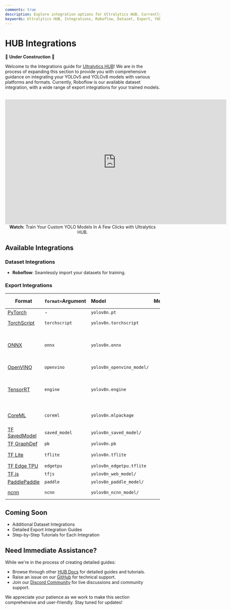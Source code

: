 ```yaml
---
comments: true
description: Explore integration options for Ultralytics HUB. Currently featuring Roboflow for dataset integration and multiple export formats for your trained models.
keywords: Ultralytics HUB, Integrations, Roboflow, Dataset, Export, YOLOv5, YOLOv8, ONNX, CoreML, TensorRT, TensorFlow
---
```


# HUB Integrations

🚧 **Under Construction** 🚧

Welcome to the Integrations guide for [Ultralytics HUB](https://hub.ultralytics.com/)! We are in the process of expanding this section to provide you with comprehensive guidance on integrating your YOLOv5 and YOLOv8 models with various platforms and formats. Currently, Roboflow is our available dataset integration, with a wide range of export integrations for your trained models.

<p align="center">
  <br>
  <iframe width="720" height="405" src="https://www.youtube.com/embed/lveF9iCMIzc?si=_Q4WB5kMB5qNe7q6"
    title="YouTube video player" frameborder="0"
    allow="accelerometer; autoplay; clipboard-write; encrypted-media; gyroscope; picture-in-picture; web-share"
    allowfullscreen>
  </iframe>
  <br>
  <strong>Watch:</strong> Train Your Custom YOLO Models In A Few Clicks with Ultralytics HUB.
</p>

## Available Integrations

### Dataset Integrations

- **Roboflow**: Seamlessly import your datasets for training.

### Export Integrations

| Format                      | `format=`Argument | Model                     | Metadata           | Available Modifiers                                 |
|-----------------------------|-------------------|:--------------------------|:------------------:|-----------------------------------------------------|
| [PyTorch][pytorch]          | -                 | `yolov8n.pt`              | :white_check_mark: | -                                                   |
| [TorchScript][torchscript]  | `torchscript`     | `yolov8n.torchscript`     | :white_check_mark: | `imgsz`, `optimize`                                 |
| [ONNX][onnx]                | `onnx`            | `yolov8n.onnx`            | :white_check_mark: | `imgsz`, `half`, `dynamic`, `simplify`, `opset`     |
| [OpenVINO][openvino]        | `openvino`        | `yolov8n_openvino_model/` | :white_check_mark: | `imgsz`, `half`                                     |
| [TensorRT][tensorrt]        | `engine`          | `yolov8n.engine`          | :white_check_mark: | `imgsz`, `half`, `dynamic`, `simplify`, `workspace` |
| [CoreML][coreml]            | `coreml`          | `yolov8n.mlpackage`       | :white_check_mark: | `imgsz`, `half`, `int8`, `nms`                      |
| [TF SavedModel][tf_saved]   | `saved_model`     | `yolov8n_saved_model/`    | :white_check_mark: | `imgsz`, `keras`                                    |
| [TF GraphDef][tf_graph]     | `pb`              | `yolov8n.pb`              | :x:                | `imgsz`                                             |
| [TF Lite][tf_lite]          | `tflite`          | `yolov8n.tflite`          | :white_check_mark: | `imgsz`, `half`, `int8`                             |
| [TF Edge TPU][tf_edge_tpu]  | `edgetpu`         | `yolov8n_edgetpu.tflite`  | :white_check_mark: | `imgsz`                                             |
| [TF.js][tf_js]              | `tfjs`            | `yolov8n_web_model/`      | :white_check_mark: | `imgsz`                                             |
| [PaddlePaddle][paddle]      | `paddle`          | `yolov8n_paddle_model/`   | :white_check_mark: | `imgsz`                                             |
| [ncnn][ncnn]                | `ncnn`            | `yolov8n_ncnn_model/`     | :white_check_mark: | `imgsz`, `half`                                     |

## Coming Soon

- Additional Dataset Integrations
- Detailed Export Integration Guides
- Step-by-Step Tutorials for Each Integration

## Need Immediate Assistance?

While we're in the process of creating detailed guides:

- Browse through other [HUB Docs](https://docs.ultralytics.com/hub/) for detailed guides and tutorials.
- Raise an issue on our [GitHub](https://github.com/ultralytics/hub/) for technical support.
- Join our [Discord Community](https://ultralytics.com/discord/) for live discussions and community support.

We appreciate your patience as we work to make this section comprehensive and user-friendly. Stay tuned for updates!

[pytorch]:     https://pytorch.org/
[torchscript]: https://pytorch.org/docs/stable/jit.html
[onnx]:        https://onnx.ai/
[openvino]:    https://docs.openvino.ai/latest/index.html
[tensorrt]:    https://developer.nvidia.com/tensorrt
[coreml]:      https://github.com/apple/coremltools
[tf_saved]:    https://www.tensorflow.org/guide/saved_model
[tf_graph]:    https://www.tensorflow.org/api_docs/python/tf/Graph
[tf_lite]:     https://www.tensorflow.org/lite
[tf_edge_tpu]: https://coral.ai/docs/edgetpu/models-intro/
[tf_js]:       https://www.tensorflow.org/js
[paddle]:      https://github.com/PaddlePaddle
[ncnn]:        https://github.com/Tencent/ncnn